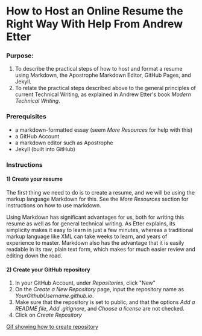 # How to Host an Online Resume the Right Way With Help From Andrew Etter
### Purpose:
1) To describe the practical steps of how to host and format a resume using Markdown, the Apostrophe Markdown Editor, GitHub Pages, and Jekyll.
2) To relate the practical steps described above to the general principles of current Technical Writing, as explained in Andrew Etter's book *Modern Technical Writing*.

### Prerequisites
- a markdown-formatted essay (seem *More Resources* for help with this)
- a GitHub Account
- a markdown editor such as Apostrophe
- Jekyll (built into GitHub)

### Instructions
#### 1) Create your resume
The first thing we need to do is to create a resume, and we will be using the markup language Markdown for this. See the *More Resources* section for instructions on how to use markdown.

Using Markdown has significant advantages for us, both for writing this resume as well as for general technical writing. As Etter explains, its simplicity makes it easy to learn in just a few minutes, whereas a traditional markup language like XML can take weeks to learn, and years of experience to master. Markdown also has the advantage that it is easily readable in its raw, plain text form, which makes for much easier review and editing down the road. 

#### 2) Create your GitHub repository

1) In your GitHub Account, under *Repositories*, click "New"
2) On the *Create a New Repository* page, input the repository name as *YourGithubUsername.github.io*.
3) Make sure that the repository is set to public, and that the options *Add a README file*, *Add .gitignore*, and *Choose a license* are not checked.
4) Click on *Create Repository*

[Gif showing how to create repository](https://github.com/joe7057/joe7057.github.io/blob/main/create%20a%20repository%20named%20as%20yourgithubusername.github.io.gif?raw=true)

















